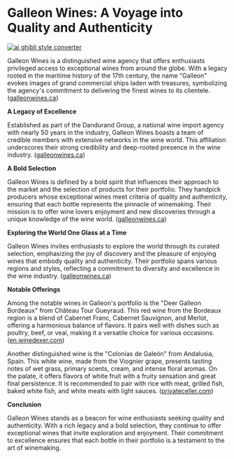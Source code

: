 # Galleon Wines: A Voyage into Quality and Authenticity

[![ai ghibli style converter](https://i.imgur.com/dwt8Y5G.gif)](https://witbeam.net/slzx)

Galleon Wines is a distinguished wine agency that offers enthusiasts privileged access to exceptional wines from around the globe. With a legacy rooted in the maritime history of the 17th century, the name "Galleon" evokes images of grand commercial ships laden with treasures, symbolizing the agency's commitment to delivering the finest wines to its clientele. ([galleonwines.ca](https://www.galleonwines.ca/pages/who-we-are?utm_source=openai))

**A Legacy of Excellence**

Established as part of the Dandurand Group, a national wine import agency with nearly 50 years in the industry, Galleon Wines boasts a team of credible members with extensive networks in the wine world. This affiliation underscores their strong credibility and deep-rooted presence in the wine industry. ([galleonwines.ca](https://www.galleonwines.ca/pages/who-we-are?utm_source=openai))

**A Bold Selection**

Galleon Wines is defined by a bold spirit that influences their approach to the market and the selection of products for their portfolio. They handpick producers whose exceptional wines meet criteria of quality and authenticity, ensuring that each bottle represents the pinnacle of winemaking. Their mission is to offer wine lovers enjoyment and new discoveries through a unique knowledge of the wine world. ([galleonwines.ca](https://www.galleonwines.ca/pages/who-we-are?utm_source=openai))

**Exploring the World One Glass at a Time**

Galleon Wines invites enthusiasts to explore the world through its curated selection, emphasizing the joy of discovery and the pleasure of enjoying wines that embody quality and authenticity. Their portfolio spans various regions and styles, reflecting a commitment to diversity and excellence in the wine industry. ([galleonwines.ca](https://www.galleonwines.ca/pages/who-we-are?utm_source=openai))

**Notable Offerings**

Among the notable wines in Galleon's portfolio is the "Deer Galleon Bordeaux" from Château Tour Gueyraud. This red wine from the Bordeaux region is a blend of Cabernet Franc, Cabernet Sauvignon, and Merlot, offering a harmonious balance of flavors. It pairs well with dishes such as poultry, beef, or veal, making it a versatile choice for various occasions. ([en.winedexer.com](https://en.winedexer.com/wine/chateau-tour-gueyraud/deer-galleon-bordeaux?utm_source=openai))

Another distinguished wine is the "Colonias de Galeón" from Andalusia, Spain. This white wine, made from the Viognier grape, presents tasting notes of wet grass, primary scents, cream, and intense floral aromas. On the palate, it offers flavors of white fruit with a fruity sensation and great final persistence. It is recommended to pair with rice with meat, grilled fish, baked white fish, and white meats with light sauces. ([privateceller.com](https://privateceller.com/en/white-wine/4538150-white-wine-colonias-de-galeon-sobre-pieles-andalusia-spain-viognier-75-cl-8437003834288.html?utm_source=openai))

**Conclusion**

Galleon Wines stands as a beacon for wine enthusiasts seeking quality and authenticity. With a rich legacy and a bold selection, they continue to offer exceptional wines that invite exploration and enjoyment. Their commitment to excellence ensures that each bottle in their portfolio is a testament to the art of winemaking.
